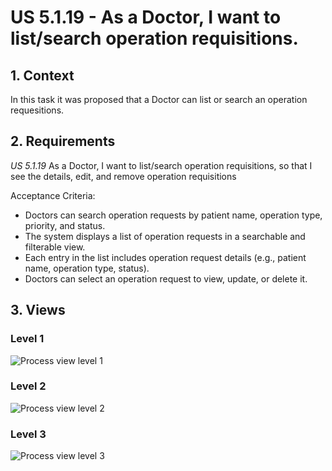 # US 5.1.19 - As a Doctor, I want to list/search operation requisitions.

## 1. Context

In this task it was proposed that a Doctor can list or search an operation requesitions.

## 2. Requirements

*US 5.1.19* As a Doctor, I want to list/search operation requisitions, so that I see the details, edit, and remove operation requisitions

Acceptance Criteria:

 - Doctors can search operation requests by patient name, operation type, priority, and status.
 - The system displays a list of operation requests in a searchable and filterable view.
 - Each entry in the list includes operation request details (e.g., patient name, operation type,
   status).
 - Doctors can select an operation request to view, update, or delete it.

## 3. Views

### Level 1

![Process view level 1]()

### Level 2

![Process view level 2]()

### Level 3

![Process view level 3]()